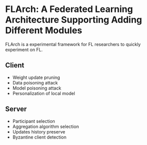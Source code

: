 # FLArch: A Federated Learning Architecture Supporting Adding Different Modules

FLArch is a experimental framework for FL researchers to quickly experiment on FL.

## Client

- Weight update pruning
- Data poisoning attack
- Model poisoning attack
- Personalization of local model

## Server

- Participant selection
- Aggregation algorithm selection
- Updates history preserve
- Byzantine client detection